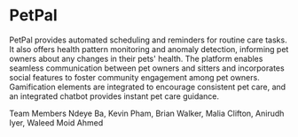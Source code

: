 # PetPal
PetPal provides automated scheduling and reminders for routine care tasks. It also offers health pattern monitoring and anomaly detection, informing pet owners about any changes in their pets' health. The platform enables seamless communication between pet owners and sitters and incorporates social features to foster community engagement among pet owners. Gamification elements are integrated to encourage consistent pet care, and an integrated chatbot provides instant pet care guidance.

Team Members
  Ndeye Ba, 
  Kevin Pham,
  Brian Walker,
  Malia Clifton, 
  Anirudh Iyer,
  Waleed Moid Ahmed
